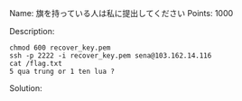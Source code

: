 Name: 旗を持っている人は私に提出してください 
Points: 1000 

Description:
```
chmod 600 recover_key.pem
ssh -p 2222 -i recover_key.pem sena@103.162.14.116
cat /flag.txt
5 qua trung or 1 ten lua ?
``` 

Solution:
